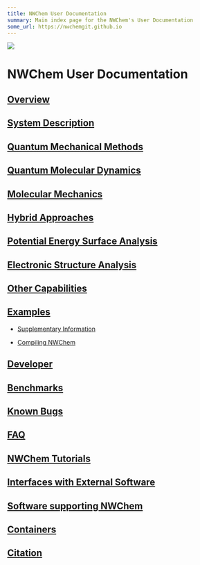 ```yaml
---
title: NWChem User Documentation
summary: Main index page for the NWChem's User Documentation
some_url: https://nwchemgit.github.io
---
```

![](https://raw.githubusercontent.com/nwchemgit/nwchem/master/contrib/git.nwchem/MS3_logo_cropped.png)
  
# NWChem User Documentation

##  [Overview](Overview.md)

<!-- -->

##  [System Description](System-Description.md)

<!-- -->

##  [Quantum Mechanical Methods](Quantum-Mechanical-Methods.md)

<!-- -->

##  [Quantum Molecular Dynamics](Quantum-Molecular-Dynamics.md)

<!-- -->

##   [Molecular Mechanics](Classical-Methods.md)

<!-- -->

##  [Hybrid Approaches](Hybrid-Approaches.md)

<!-- -->

##  [Potential Energy Surface Analysis](Potential-Energy-Surface-Analysis.md)

<!-- -->

##  [Electronic Structure Analysis](Electronic-Structure-Analysis.md)

<!-- -->

##  [Other Capabilities](Other-Capabilities.md)

<!-- -->

##  [Examples](Examples.md)

<!-- -->

-   [Supplementary Information](Supplementary-Information.md)

<!-- -->

-   [Compiling NWChem](Compiling-NWChem.md)

<!-- -->

##  [Developer](Developer.md)

<!-- -->

##   [Benchmarks](Benchmarks.md)

##   [Known Bugs](Known-Bugs.md)

##  [FAQ](FAQ.md)
  
## [NWChem Tutorials](Tutorials.md)
  
## [Interfaces with External Software](Interfaces-with-External-Software.md)

## [Software supporting NWChem](Software-supporting-NWChem.md)

##  [Containers](Containers.md)


##  [Citation](Citation)

